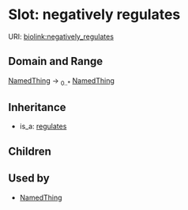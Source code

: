 # Slot: negatively regulates




URI: [biolink:negatively_regulates](https://w3id.org/biolink/vocab/negatively_regulates)
## Domain and Range

[NamedThing](NamedThing.md) ->  <sub>0..*</sub> [NamedThing](NamedThing.md)
## Inheritance

 *  is_a: [regulates](regulates.md)
## Children

## Used by

 * [NamedThing](NamedThing.md)
